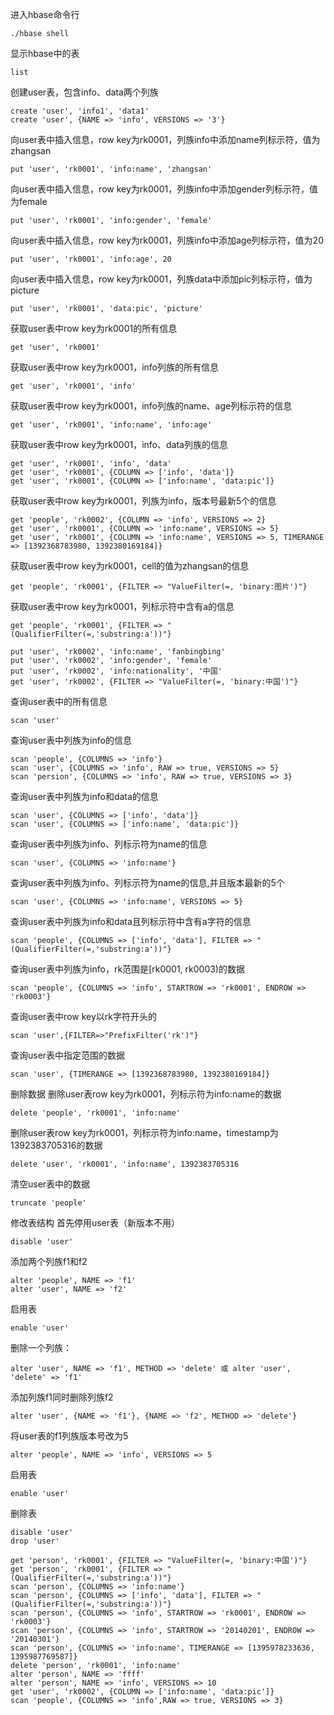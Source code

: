 进入hbase命令行

```
./hbase shell
```

显示hbase中的表

```
list
```

创建user表，包含info、data两个列族

```
create 'user', 'info1', 'data1'
create 'user', {NAME => 'info', VERSIONS => '3'}
```

向user表中插入信息，row key为rk0001，列族info中添加name列标示符，值为zhangsan

```
put 'user', 'rk0001', 'info:name', 'zhangsan'
```

向user表中插入信息，row key为rk0001，列族info中添加gender列标示符，值为female

```
put 'user', 'rk0001', 'info:gender', 'female'
```

向user表中插入信息，row key为rk0001，列族info中添加age列标示符，值为20

```
put 'user', 'rk0001', 'info:age', 20
```

向user表中插入信息，row key为rk0001，列族data中添加pic列标示符，值为picture

```
put 'user', 'rk0001', 'data:pic', 'picture'
```

获取user表中row key为rk0001的所有信息

```
get 'user', 'rk0001'
```

获取user表中row key为rk0001，info列族的所有信息

```
get 'user', 'rk0001', 'info'
```

获取user表中row key为rk0001，info列族的name、age列标示符的信息

```
get 'user', 'rk0001', 'info:name', 'info:age'
```

获取user表中row key为rk0001，info、data列族的信息

```
get 'user', 'rk0001', 'info', 'data'
get 'user', 'rk0001', {COLUMN => ['info', 'data']}
get 'user', 'rk0001', {COLUMN => ['info:name', 'data:pic']}
```

获取user表中row key为rk0001，列族为info，版本号最新5个的信息

```
get 'people', 'rk0002', {COLUMN => 'info', VERSIONS => 2}
get 'user', 'rk0001', {COLUMN => 'info:name', VERSIONS => 5}
get 'user', 'rk0001', {COLUMN => 'info:name', VERSIONS => 5, TIMERANGE => [1392368783980, 1392380169184]}
```

获取user表中row key为rk0001，cell的值为zhangsan的信息

```
get 'people', 'rk0001', {FILTER => "ValueFilter(=, 'binary:图片')"}
```

获取user表中row key为rk0001，列标示符中含有a的信息

```
get 'people', 'rk0001', {FILTER => "(QualifierFilter(=,'substring:a'))"}
```

```
put 'user', 'rk0002', 'info:name', 'fanbingbing'
put 'user', 'rk0002', 'info:gender', 'female'
put 'user', 'rk0002', 'info:nationality', '中国'
get 'user', 'rk0002', {FILTER => "ValueFilter(=, 'binary:中国')"}
```

查询user表中的所有信息

```
scan 'user'
```

查询user表中列族为info的信息

```
scan 'people', {COLUMNS => 'info'}
scan 'user', {COLUMNS => 'info', RAW => true, VERSIONS => 5}
scan 'persion', {COLUMNS => 'info', RAW => true, VERSIONS => 3}
```

查询user表中列族为info和data的信息

```
scan 'user', {COLUMNS => ['info', 'data']}
scan 'user', {COLUMNS => ['info:name', 'data:pic']}
```


查询user表中列族为info、列标示符为name的信息

```
scan 'user', {COLUMNS => 'info:name'}
```

查询user表中列族为info、列标示符为name的信息,并且版本最新的5个

```
scan 'user', {COLUMNS => 'info:name', VERSIONS => 5}
```

查询user表中列族为info和data且列标示符中含有a字符的信息

```
scan 'people', {COLUMNS => ['info', 'data'], FILTER => "(QualifierFilter(=,'substring:a'))"}
```

查询user表中列族为info，rk范围是[rk0001, rk0003)的数据

```
scan 'people', {COLUMNS => 'info', STARTROW => 'rk0001', ENDROW => 'rk0003'}
```

查询user表中row key以rk字符开头的

```
scan 'user',{FILTER=>"PrefixFilter('rk')"}
```

查询user表中指定范围的数据

```
scan 'user', {TIMERANGE => [1392368783980, 1392380169184]}
```

删除数据
删除user表row key为rk0001，列标示符为info:name的数据

```
delete 'people', 'rk0001', 'info:name'
```
删除user表row key为rk0001，列标示符为info:name，timestamp为1392383705316的数据

```
delete 'user', 'rk0001', 'info:name', 1392383705316
```


清空user表中的数据

```
truncate 'people'
```


修改表结构
首先停用user表（新版本不用）

```
disable 'user'
```

添加两个列族f1和f2

```
alter 'people', NAME => 'f1'
alter 'user', NAME => 'f2'
```

启用表

```
enable 'user'
```

删除一个列族：

```
alter 'user', NAME => 'f1', METHOD => 'delete' 或 alter 'user', 'delete' => 'f1'
```

添加列族f1同时删除列族f2

```
alter 'user', {NAME => 'f1'}, {NAME => 'f2', METHOD => 'delete'}
```

将user表的f1列族版本号改为5

```
alter 'people', NAME => 'info', VERSIONS => 5
```

启用表

```
enable 'user'
```

删除表

```
disable 'user'
drop 'user'
```

```
get 'person', 'rk0001', {FILTER => "ValueFilter(=, 'binary:中国')"}
get 'person', 'rk0001', {FILTER => "(QualifierFilter(=,'substring:a'))"}
scan 'person', {COLUMNS => 'info:name'}
scan 'person', {COLUMNS => ['info', 'data'], FILTER => "(QualifierFilter(=,'substring:a'))"}
scan 'person', {COLUMNS => 'info', STARTROW => 'rk0001', ENDROW => 'rk0003'}
scan 'person', {COLUMNS => 'info', STARTROW => '20140201', ENDROW => '20140301'}
scan 'person', {COLUMNS => 'info:name', TIMERANGE => [1395978233636, 1395987769587]}
delete 'person', 'rk0001', 'info:name'
alter 'person', NAME => 'ffff'
alter 'person', NAME => 'info', VERSIONS => 10
get 'user', 'rk0002', {COLUMN => ['info:name', 'data:pic']}
scan 'people', {COLUMNS => 'info',RAW => true, VERSIONS => 3}
```